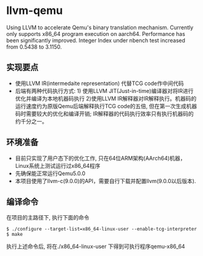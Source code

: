 # llvm-qemu
Using LLVM to accelerate Qemu's binary translation mechanism. Currently only supports x86_64 program execution on aarch64. Performance has been significantly improved. Integer Index under nbench test increased from 0.5438 to 3.1150.

## 实现要点
* 使用LLVM IR(intermedaite representation) 代替TCG code作中间代码
* 后端有两种代码执行方式: 1) 使用LLVM JIT(Just-in-time)编译器对将IR进行优化并编译为本地机器码执行 2)使用LLVM IR解释器对IR解释执行。机器码的运行速度约为原版Qemu后端解释执行TCG code的五倍, 但在第一次生成机器码时需要较大的优化和编译开销; IR解释器的代码执行效率只有执行机器码的约千分之一。
## 环境准备
* 目前只实现了用户态下的优化工作, 只在64位ARM架构(AArch64)机器， Linux系统上测试运行过x86_64程序
* 先确保能正常运行Qemu5.0.0
* 本项目使用了llvm-c(9.0.0)的API，需要自行下载并配置llvm(9.0.0以后版本). 


## 编译命令
在项目的主路径下, 执行下面的命令
```
$ ./configure --target-list=x86_64-linux-user --enable-tcg-interpreter
$ make
```
执行上述命令后, 将在./x86_64-linux-user 下得到可执行程序qemu-x86_64
